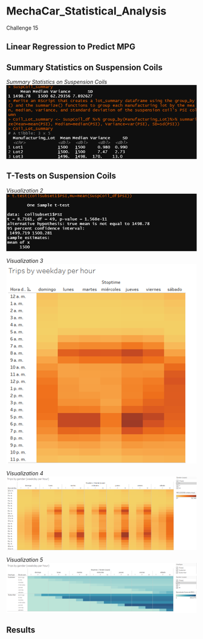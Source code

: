 # MechaCar_Statistical_Analysis
Challenge 15

## Linear Regression to Predict MPG


 ## Summary Statistics on Suspension Coils

*Summary Statistics on Suspension Coils* ![This is an image](https://github.com/cazaresG/MechaCar_Statistical_Analysis/blob/020199abd0cc0447e3e21a263e2f40054799a40d/images/Manufactoring_Lot.png) 

## T-Tests on Suspension Coils


*Visualization 2* ![This is an image](https://github.com/cazaresG/MechaCar_Statistical_Analysis/blob/03af95e99af36287bba6bec91b1aff04561b2ac8/images/ttest1.png)


*Visualization 3* 
![This is an image](https://github.com/cazaresG/Bikesharing/blob/326902e7a777cfc8e91b206eefd4c159b1d47c90/images/trips_weekday_hour.png)


*Visualization 4* 
![This is an image](https://github.com/cazaresG/Bikesharing/blob/eb04206609d71400c29c325fa4c7b4ab6c26eab8/images/trips_gender_weekday_hour_1.png)


*Visualization 5* 
![This is an image](https://github.com/cazaresG/Bikesharing/blob/49ca4469efa91d63a08181a0eefd13d7ab6bcf43/images/trips_gender_weekday_hour.png)

## Results
